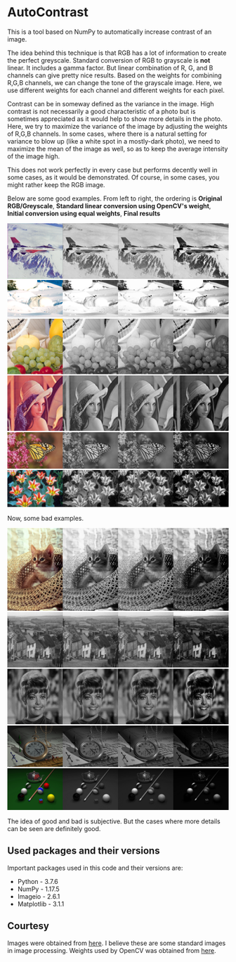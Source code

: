 # AutoContrast

This is a tool based on NumPy to automatically increase contrast of an image.

The idea behind this technique is that RGB has a lot of information to create
the perfect greyscale. Standard conversion of RGB to grayscale is **not** linear.
It includes a gamma factor. But linear combination of R, G, and B channels can
give pretty nice results. Based on the weights for combining R,G,B channels,
we can change the tone of the grayscale image. Here, we use different weights
for each channel and different weights for each pixel.

Contrast can be in someway defined as the variance in the image. High contrast
is not necessarily a good characteristic of a photo but is sometimes appreciated
as it would help to show more details in the photo. Here, we try to maximize
the variance of the image by adjusting the weights of R,G,B channels. In some
cases, where there is a natural setting for variance to blow up (like a white
spot in a mostly-dark photo), we need to maximize the mean of the image as well,
so as to keep the average intensity of the image high.

This does not work perfectly in every case but performs decently well in some
cases, as it would be demonstrated. Of course, in some cases, you might rather
keep the RGB image.

Below are some good examples. From left to right, the ordering is
**Original RGB/Greyscale**,
**Standard linear conversion using OpenCV's weight**,
**Initial conversion using equal weights**,
**Final results**

![airplane](good_examples/airplane.png)
![arctichare](good_examples/arctichare.png)
![fruits](good_examples/fruits.png)
![lena](good_examples/lena.png)
![monarch](good_examples/monarch.png)
![tulips](good_examples/tulips.png)

Now, some bad examples.

![cat](bad_examples/cat.png)
![goldhill](bad_examples/goldhill.png)
![zelda](bad_examples/zelda.png)
![watch](bad_examples/watch.png)
![pool](bad_examples/pool.png)

The idea of good and bad is subjective. But the cases where more details can
be seen are definitely good.

## Used packages and their versions

Important packages used in this code and their versions are:

* Python - 3.7.6
* NumPy - 1.17.5
* Imageio - 2.6.1
* Matplotlib - 3.1.1

## Courtesy

Images were obtained from [here](https://homepages.cae.wisc.edu/~ece533/images/).
I believe these are some standard images in image processing. Weights used by
OpenCV was obtained from [here](https://docs.opencv.org/2.4/modules/imgproc/doc/miscellaneous_transformations.html#void%20cvtColor(InputArray%20src,%20OutputArray%20dst,%20int%20code,%20int%20dstCn)).
